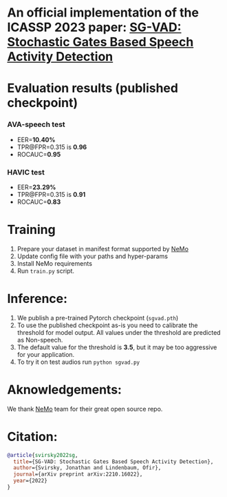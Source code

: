 # An official implementation of the ICASSP 2023 paper: [SG-VAD: Stochastic Gates Based Speech Activity Detection](https://ieeexplore.ieee.org/abstract/document/10096938)

# Evaluation results (published checkpoint)
### AVA-speech test
* EER=**10.40%**
* TPR@FPR=0.315 is **0.96**
* ROCAUC=**0.95**
### HAVIC test
* EER=**23.29%**
* TPR@FPR=0.315 is **0.91**
* ROCAUC=**0.83**


# Training
1. Prepare your dataset in manifest format supported by [NeMo](https://github.com/NVIDIA/NeMo)
2. Update config file with your paths and hyper-params
3. Install NeMo requirements
4. Run `train.py` script.

# Inference:
1. We publish a pre-trained Pytorch checkpoint (`sgvad.pth`)
2. To use the published checkpoint as-is you need to calibrate the threshold for model output. All values under the threshold are predicted as Non-speech.
3. The default value for the threshold is **3.5**, but it may be too aggressive for your application.
4. To try it on test audios run `python sgvad.py`


# Aknowledgements:

We thank [NeMo](https://github.com/NVIDIA/NeMo) team for their great open source repo.

# Citation:

```bibtex
@article{svirsky2022sg,
  title={SG-VAD: Stochastic Gates Based Speech Activity Detection},
  author={Svirsky, Jonathan and Lindenbaum, Ofir},
  journal={arXiv preprint arXiv:2210.16022},
  year={2022}
} 
```
